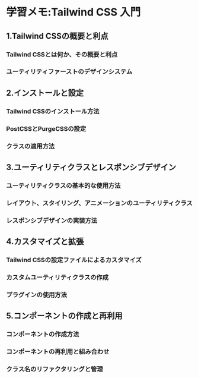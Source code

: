 # 学習メモ:Tailwind CSS 入門
## 1.Tailwind CSSの概要と利点
### Tailwind CSSとは何か、その概要と利点
### ユーティリティファーストのデザインシステム
## 2.インストールと設定
### Tailwind CSSのインストール方法
### PostCSSとPurgeCSSの設定
### クラスの適用方法
## 3.ユーティリティクラスとレスポンシブデザイン
### ユーティリティクラスの基本的な使用方法
### レイアウト、スタイリング、アニメーションのユーティリティクラス
### レスポンシブデザインの実装方法
## 4.カスタマイズと拡張
### Tailwind CSSの設定ファイルによるカスタマイズ
### カスタムユーティリティクラスの作成
### プラグインの使用方法
## 5.コンポーネントの作成と再利用
### コンポーネントの作成方法
### コンポーネントの再利用と組み合わせ
### クラス名のリファクタリングと管理